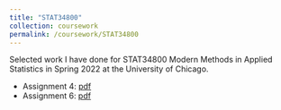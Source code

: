 ```yaml
---
title: "STAT34800"
collection: coursework
permalink: /coursework/STAT34800
---
```


Selected work I have done for STAT34800 Modern Methods in Applied Statistics in Spring 2022 at the University of Chicago.
- Assignment 4: [pdf](https://github.com/ericsclee/ericsclee.github.io/blob/master/files/STAT34800_4.pdf)
- Assignment 6: [pdf](https://github.com/ericsclee/ericsclee.github.io/blob/master/files/STAT34800_6.pdf)
